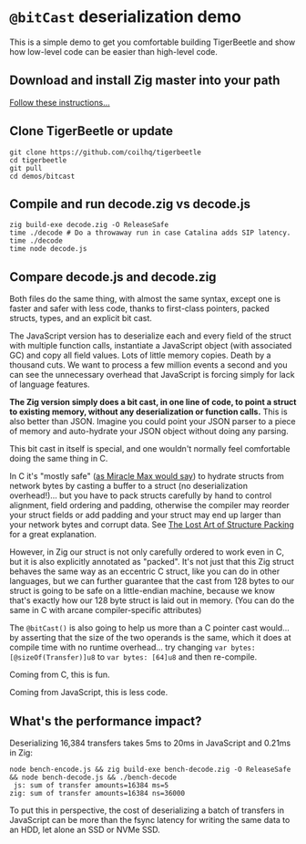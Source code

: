 # `@bitCast` deserialization demo

This is a simple demo to get you comfortable building TigerBeetle and show how
low-level code can be easier than high-level code.

## Download and install Zig master into your path

[Follow these instructions...](../../docs/DEEP_DIVE.md#install-zig)

## Clone TigerBeetle or update

```shell
git clone https://github.com/coilhq/tigerbeetle
cd tigerbeetle
git pull
cd demos/bitcast
```

## Compile and run decode.zig vs decode.js

```shell
zig build-exe decode.zig -O ReleaseSafe
time ./decode # Do a throwaway run in case Catalina adds SIP latency.
time ./decode
time node decode.js
```

## Compare decode.js and decode.zig

Both files do the same thing, with almost the same syntax, except one is faster
and safer with less code, thanks to first-class pointers, packed structs, types,
and an explicit bit cast.

The JavaScript version has to deserialize each and every field of the struct
with multiple function calls, instantiate a JavaScript object (with associated
GC) and copy all field values. Lots of little memory copies. Death by a thousand
cuts. We want to process a few million events a second and you can see the
unnecessary overhead that JavaScript is forcing simply for lack of language
features.

**The Zig version simply does a bit cast, in one line of code, to point a struct
to existing memory, without any deserialization or function calls.** This is
also better than JSON. Imagine you could point your JSON parser to a piece of
memory and auto-hydrate your JSON object without doing any parsing.

This bit cast in itself is special, and one wouldn't normally feel comfortable
doing the same thing in C.

In C it's "mostly safe"
([as Miracle Max would say](https://www.youtube.com/watch?v=d4ftmOI5NnI)) to
hydrate structs from network bytes by casting a buffer to a struct
(no deserialization overhead!)... but you have to pack structs carefully by hand
to control alignment, field ordering and padding, otherwise the compiler may
reorder your struct fields or add padding and your struct may end up larger than
your network bytes and corrupt data. See
[The Lost Art of Structure Packing](http://www.catb.org/esr/structure-packing)
for a great explanation.

However, in Zig our struct is not only carefully ordered to work even in C, but
it is also explicitly annotated as "packed". It's not just that this Zig
struct behaves the same way as an eccentric C struct, like you can do in other
languages, but we can further guarantee that the cast from 128 bytes to our
struct is going to be safe on a little-endian machine, because we know that's
exactly how our 128 byte struct is laid out in memory. (You can do the same in C
with arcane compiler-specific attributes)

The `@bitCast()` is also going to help us more than a C pointer cast would... by
asserting that the size of the two operands is the same, which it does at
compile time with no runtime overhead... try changing
`var bytes: [@sizeOf(Transfer)]u8` to `var bytes: [64]u8` and then re-compile.

Coming from C, this is fun.

Coming from JavaScript, this is less code.

## What's the performance impact?

Deserializing 16,384 transfers takes 5ms to 20ms in JavaScript and 0.21ms in
Zig:

```shell
node bench-encode.js && zig build-exe bench-decode.zig -O ReleaseSafe && node bench-decode.js && ./bench-decode
 js: sum of transfer amounts=16384 ms=5
zig: sum of transfer amounts=16384 ns=36000
```

To put this in perspective, the cost of deserializing a batch of transfers in
JavaScript can be more than the fsync latency for writing the same data to an
HDD, let alone an SSD or NVMe SSD.
